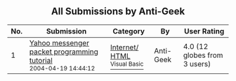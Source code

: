﻿<div align="center">

## All Submissions by Anti\-Geek

</div>

No.  | Submission | Category | By   | User Rating
---- | ---------- | -------- | ---- | -----------
1 | [Yahoo messenger packet programming tutorial<br /><sup>2004-04-19 14:44:12</sup>](https://github.com/Planet-Source-Code/anti-geek-yahoo-messenger-packet-programming-tutorial__1-54013) | [Internet/ HTML<br /><sup>Visual Basic</sup>](../ByCategory/internet-html__1-34.md) | Anti\-Geek | 4.0 (12 globes from 3 users)

